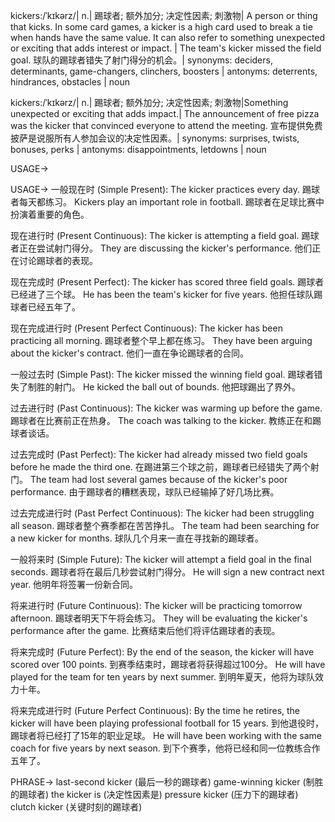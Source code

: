 kickers:/ˈkɪkərz/| n.| 踢球者; 额外加分; 决定性因素; 刺激物|  A person or thing that kicks. In some card games, a kicker is a high card used to break a tie when hands have the same value. It can also refer to something unexpected or exciting that adds interest or impact. | The team's kicker missed the field goal. 球队的踢球者错失了射门得分的机会。| synonyms: deciders, determinants, game-changers, clinchers, boosters | antonyms: deterrents, hindrances, obstacles | noun


kickers:/ˈkɪkərz/| n.| 踢球者; 额外加分; 决定性因素; 刺激物|Something unexpected or exciting that adds impact.| The announcement of free pizza was the kicker that convinced everyone to attend the meeting. 宣布提供免费披萨是说服所有人参加会议的决定性因素。| synonyms: surprises, twists, bonuses, perks | antonyms: disappointments, letdowns | noun


USAGE->

USAGE->
一般现在时 (Simple Present):
The kicker practices every day.  踢球者每天都练习。
Kickers play an important role in football.  踢球者在足球比赛中扮演着重要的角色。

现在进行时 (Present Continuous):
The kicker is attempting a field goal.  踢球者正在尝试射门得分。
They are discussing the kicker's performance. 他们正在讨论踢球者的表现。


现在完成时 (Present Perfect):
The kicker has scored three field goals.  踢球者已经进了三个球。
He has been the team's kicker for five years. 他担任球队踢球者已经五年了。


现在完成进行时 (Present Perfect Continuous):
The kicker has been practicing all morning.  踢球者整个早上都在练习。
They have been arguing about the kicker's contract. 他们一直在争论踢球者的合同。


一般过去时 (Simple Past):
The kicker missed the winning field goal.  踢球者错失了制胜的射门。
He kicked the ball out of bounds.  他把球踢出了界外。


过去进行时 (Past Continuous):
The kicker was warming up before the game.  踢球者在比赛前正在热身。
The coach was talking to the kicker. 教练正在和踢球者谈话。


过去完成时 (Past Perfect):
The kicker had already missed two field goals before he made the third one. 在踢进第三个球之前，踢球者已经错失了两个射门。
The team had lost several games because of the kicker's poor performance. 由于踢球者的糟糕表现，球队已经输掉了好几场比赛。


过去完成进行时 (Past Perfect Continuous):
The kicker had been struggling all season.  踢球者整个赛季都在苦苦挣扎。
The team had been searching for a new kicker for months. 球队几个月来一直在寻找新的踢球者。


一般将来时 (Simple Future):
The kicker will attempt a field goal in the final seconds. 踢球者将在最后几秒尝试射门得分。
He will sign a new contract next year. 他明年将签署一份新合同。


将来进行时 (Future Continuous):
The kicker will be practicing tomorrow afternoon.  踢球者明天下午将会练习。
They will be evaluating the kicker's performance after the game.  比赛结束后他们将评估踢球者的表现。


将来完成时 (Future Perfect):
By the end of the season, the kicker will have scored over 100 points. 到赛季结束时，踢球者将获得超过100分。
He will have played for the team for ten years by next summer. 到明年夏天，他将为球队效力十年。


将来完成进行时 (Future Perfect Continuous):
By the time he retires, the kicker will have been playing professional football for 15 years. 到他退役时，踢球者将已经打了15年的职业足球。
He will have been working with the same coach for five years by next season. 到下个赛季，他将已经和同一位教练合作五年了。




PHRASE->
last-second kicker (最后一秒的踢球者)
game-winning kicker (制胜的踢球者)
the kicker is (决定性因素是)
pressure kicker (压力下的踢球者)
clutch kicker (关键时刻的踢球者)


